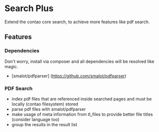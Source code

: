 # Search Plus

Extend the contao core search, to achieve more features like pdf search.

## Features

### Dependencies

Don't worry, install via composer and all dependencies will be resolved like magic.

- [smalot/pdfparser] (https://github.com/smalot/pdfparser)

### PDF Search

- index pdf files that are referenced inside searched pages and must be locally (contao filesystem) stored
- parse pdf files with smalot/pdfparser
- make usage of meta information from tl_files to provide better file titles (consider language too)
- group the results in the result list
